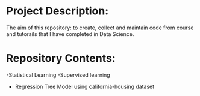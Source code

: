 # Project Description:
The aim of this repository: to create, collect and maintain code from course and tutorails that I have completed in Data Science. 

# Repository Contents:
-Statistical Learning
-Supervised learning
  - Regression Tree Model using california-housing dataset
